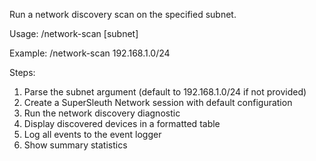 Run a network discovery scan on the specified subnet.

Usage: /network-scan [subnet]

Example: /network-scan 192.168.1.0/24

Steps:
1. Parse the subnet argument (default to 192.168.1.0/24 if not provided)
2. Create a SuperSleuth Network session with default configuration
3. Run the network discovery diagnostic
4. Display discovered devices in a formatted table
5. Log all events to the event logger
6. Show summary statistics